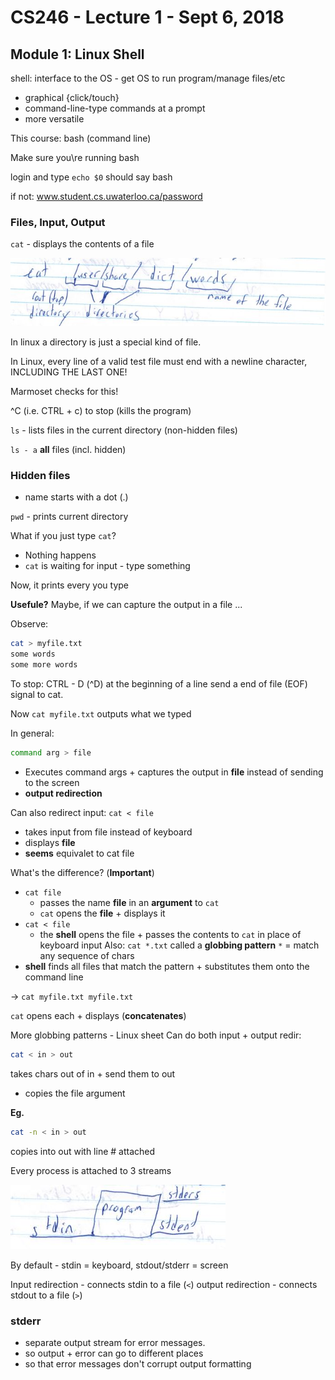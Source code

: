 # CS246 - Lecture 1 - Sept 6, 2018

## Module 1: Linux Shell

shell: interface to the OS - get OS to run program/manage files/etc

- graphical {click/touch}
- command-line-type commands at a prompt
- more versatile

This course: bash (command line)

Make sure you\re running bash

login and type `echo $0` should say bash

if not:
www.student.cs.uwaterloo.ca/password

### Files, Input, Output

`cat` - displays the contents of a file

![catFile Diagram](Images/CS246_Sept6_catFile.jpg "catFile")

In linux a directory is just a special kind of file.

In Linux, every line of a valid test file must end with a newline character, INCLUDING THE LAST ONE!

Marmoset checks for this!

^C (i.e. CTRL + c) to stop (kills the program)

`ls` - lists files in the current directory (non-hidden files)

`ls - a` **all** files (incl. hidden)

### Hidden files
- name starts with a dot (.)

`pwd` - prints current directory

What if you just type `cat`? 
- Nothing happens
- `cat` is waiting for input - type something

Now, it prints every you type

**Usefule?** Maybe, if we can capture the output in a file ...

Observe:
 ```Bash
 cat > myfile.txt
 some words
 some more words
 ```

To stop: CTRL - D (^D) at the beginning of a line send a end of file (EOF) signal to cat.

Now `cat myfile.txt` outputs what we typed

In general:
```Bash
command arg > file
```

- Executes command args + captures the output in **file** instead of sending to the screen
- **output redirection**

Can also redirect input: `cat < file`
- takes input from file instead of keyboard
- displays **file**
- **seems** equivalet to cat file

What's the difference? (**Important**)
- `cat file` 
  - passes the name **file** in an **argument** to `cat`
  - `cat` opens the **file** + displays it
- `cat < file` 
  - the **shell** opens the file + passes the contents to `cat` in place of keyboard input
Also: `cat *.txt` called a **globbing pattern**
`*` = match any sequence of chars
- **shell** finds all files that match the pattern + substitutes them onto the command line

-> `cat myfile.txt myfile.txt`

`cat` opens each + displays (**concatenates**)

More globbing patterns - Linux sheet
Can do both input + output redir:
```Bash
cat < in > out
```
takes chars out of in + send them to out 
- copies the file argument

**Eg.**
```Bash
cat -n < in > out
```
copies into out with line # attached

Every process is attached to 3 streams

![streams Diagram](Images/CS246_Sept6_streams.jpg "streams")

By default - stdin = keyboard, stdout/stderr = screen

Input redirection - connects stdin to a file (`<`)
output redirection - connects stdout to a file (`>`)

### stderr
- separate output stream for error messages.
- so output + error can go to different places
- so that error messages don't corrupt output formatting  

 
  
